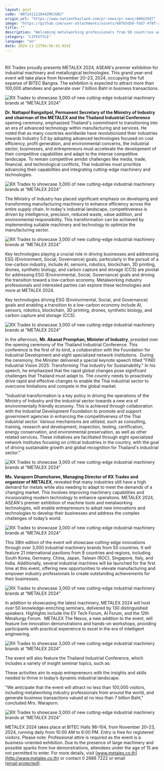 ```yaml
---
layout: post
code: "ART2411220442MXJUNJ"
origin_url: "https://www.nationthailand.com/pr-news/pr-news/40043507"
image: "https://github.com/user-attachments/assets/607b5d50-fdd7-4f8f-a36d-75549bf33659"
title: ""
description: "Welcoming metalworking professionals from 50 countries worldwide"
category: "LIFESTYLE"
language: "en"
date: 2024-11-22T04:56:43.924Z
---
```


# 









RX Tradex proudly presents METALEX 2024, ASEAN's premier exhibition for industrial machinery and metallurgical technologies. This grand year-end event will take place from November 20–23, 2024, occupying the full expanse of BITEC Bangna. The exhibition is expected to attract more than 100,000 attendees and generate over 7 billion Baht in business transactions.

  ![RX Tradex to showcase 3,000 of new cutting-edge industrial machinery brands at “METALEX 2024”](https://github.com/user-attachments/assets/586e09b7-8e33-4897-90d2-b3d20e7df8cb)

**Dr. Nattapol Rangsitpol, Permanent Secretary of the Ministry of Industry and chairman of the METALEX and the Thailand Industrial Conference** opening ceremony, emphasized Thailand's commitment to transitioning into an era of advanced technology within manufacturing and services. He noted that as many countries worldwide have revolutionized their industries towards Industry 5.0 by adopting advanced technologies focused on cost efficiency, profit generation, and environmental concerns, the industrial sector, businesses, and entrepreneurs must accelerate the development of their competitive capabilities and adapt to the intense competitive landscape. To remain competitive amidst challenges like media, trade, financial, and technological conflicts, Thai industries must prioritize advancing their capabilities and integrating cutting-edge machinery and technologies.

  ![RX Tradex to showcase 3,000 of new cutting-edge industrial machinery brands at “METALEX 2024”](https://media.nationthailand.com/uploads/images/contents/w1024/2024/11/rZGgpuQjIUbGBxhbQTEf.webp?x-image-process=style/lg-webp)

The Ministry of Industry has placed significant emphasis on developing and transforming manufacturing machinery to enhance efficiency across the entire supply chain. In today's industrial landscape, competitiveness is driven by intelligence, precision, reduced waste, value addition, and environmental responsibility. This transformation can be achieved by implementing suitable machinery and technology to optimize the manufacturing sector.

  ![RX Tradex to showcase 3,000 of new cutting-edge industrial machinery brands at “METALEX 2024”](https://media.nationthailand.com/uploads/images/contents/w1024/2024/11/dn4tTMqqdcce1Z6ZQtcG.webp?x-image-process=style/lg-webp)

Key technologies playing a crucial role in driving businesses and addressing ESG (Environment, Social, Governance) goals, particularly in the pursuit of a low-carbon industry, include AI, sensors, robotics, blockchain, 3D printing, drones, synthetic biology, and carbon capture and storage (CCS) are pivotal for addressing ESG (Environmental, Social, Governance) goals and driving the transition toward a low-carbon economy. Metalworking industry professionals and interested parties can explore these technologies and more at METALEX 2024.

Key technologies driving ESG (Environmental, Social, and Governance) goals and enabling a transition to a low-carbon economy include AI, sensors, robotics, blockchain, 3D printing, drones, synthetic biology, and carbon capture and storage (CCS).

  ![RX Tradex to showcase 3,000 of new cutting-edge industrial machinery brands at “METALEX 2024”](https://github.com/user-attachments/assets/b4c1ee94-1a6c-4ac4-a85a-de888688749b)

In the afternoon, **Mr. Akanat Promphan, Minister of Industry**, presided over the opening ceremony of the Thailand Industrial Conference. This conference is the first of its kind, a collaboration with the Foundation for Industrial Development and eight specialized network institutions.  During the ceremony, the Minister delivered a special keynote speech titled "FIND Industrial Vision 2025: Transforming Thai Industry for Sustainability." In his speech, he emphasized that the rapid global changes pose significant challenges that Thailand must adapt to. The country needs to proactively drive rapid and effective changes to enable the Thai industrial sector to overcome limitations and compete in the global market.

"Industrial transformation is a key policy in driving the operations of the Ministry of Industry and the industrial sector towards a new era of environmentally friendly economy. This is achieved through collaboration with the Industrial Development Foundation to promote and support government agencies in enhancing the competitiveness of the Thai industrial sector. Various mechanisms are utilized, such as consulting, training, research and development, inspection, testing, certification, energy conservation, and environmental preservation, as well as other related services. These initiatives are facilitated through eight specialized network institutes focusing on critical industries in the country, with the goal of driving sustainable growth and global recognition for Thailand's industrial sector.”

  ![RX Tradex to showcase 3,000 of new cutting-edge industrial machinery brands at “METALEX 2024”](https://media.nationthailand.com/uploads/images/contents/w1024/2024/11/dCkyJ3IRhM4yjdyVUqFX.webp?x-image-process=style/lg-webp)

**Ms. Varaporn Dhamcharee, Managing Director of RX Tradex and organizer of METALEX**, revealed that many industries still have a high demand for metals while also needing to adapt to meet the demands of a changing market. This involves improving machinery capabilities and incorporating modern technology to enhance operations. METALEX 2024, ASEAN's premier exhibition of machine tools and metalworking technologies, will enable entrepreneurs to adopt new innovations and technologies to develop their businesses and address the complex challenges of today’s world.

  ![RX Tradex to showcase 3,000 of new cutting-edge industrial machinery brands at “METALEX 2024”](https://github.com/user-attachments/assets/d437537e-190f-4877-b64e-9282b0b079af)

This 38th edition of the event will showcase cutting-edge innovations through over 3,000 industrial machinery brands from 50 countries. It will feature 21 international pavilions from 8 countries and regions, including South Korea, Germany, China, Japan, Taiwan (ROC), Singapore, Italy, and India. Additionally, several industrial machines will be launched for the first time at this event, offering new opportunities to elevate manufacturing and empower industry professionals to create outstanding achievements for their businesses.

  ![RX Tradex to showcase 3,000 of new cutting-edge industrial machinery brands at “METALEX 2024”](https://github.com/user-attachments/assets/4ee5f58d-995b-4d90-a9a2-6b9b20eb8adb)

In addition to showcasing the latest machinery, METALEX 2024 will host over 50 knowledge-enriching seminars, delivered by 130 distinguished speakers. Highlights include the EV Tech Forum, AI Forum, and the 12th Metallurgy Forum.  METALEX The Nexus, a new addition to the event, will feature live innovation demonstrations and hands-on workshops, providing participants with practical experience to excel in the era of intelligent engineering.

  ![RX Tradex to showcase 3,000 of new cutting-edge industrial machinery brands at “METALEX 2024”](https://github.com/user-attachments/assets/ba00758e-2c8d-4f6e-a211-3ed8405dda37)

The event will also feature the Thailand Industrial Conference, which includes a variety of insight seminar topics, such as:

These activities aim to equip entrepreneurs with the insights and skills needed to thrive in today’s dynamic industrial landscape.

"We anticipate that the event will attract no less than 100,000 visitors, including metalworking industry professionals from around the world, and generate business transactions valued at no less than 7 billion Baht," concluded Mrs. Waraporn.

  ![RX Tradex to showcase 3,000 of new cutting-edge industrial machinery brands at “METALEX 2024”](https://github.com/user-attachments/assets/b03b494d-5eb1-417d-9db5-c66598624397)

METALEX 2024 takes place at BITEC Halls 98–104, from November 20–23, 2024, running daily from 10:00 AM to 6:00 PM. Entry is free for registered visitors. Please note: Professional attire is required as the event is a business-oriented exhibition. Due to the presence of large machinery and possible sparks from live demonstrations, attendees under the age of 15 are not permitted to enter. For more details, visit [www.metalex.co.th](http://www.metalex.co.th) or contact 0 2686 7222 or email [\[email protected\]](/cdn-cgi/l/email-protection).